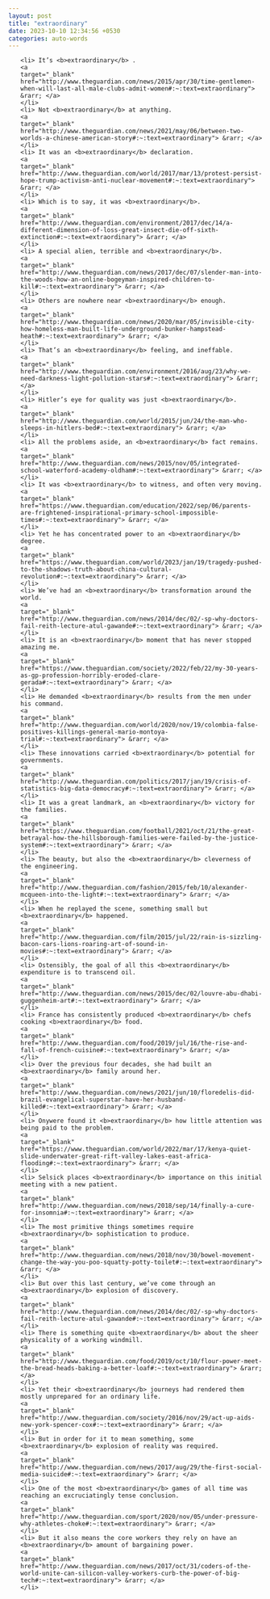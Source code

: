 ```yaml
---
layout: post
title: "extraordinary"
date: 2023-10-10 12:34:56 +0530
categories: auto-words
---
```

<ol>

    <li> It’s <b>extraordinary</b> .
    <a 
    target="_blank" 
    href="http://www.theguardian.com/news/2015/apr/30/time-gentlemen-when-will-last-all-male-clubs-admit-women#:~:text=extraordinary"> &rarr; </a>
    </li>
    <li> Not <b>extraordinary</b> at anything.
    <a 
    target="_blank" 
    href="http://www.theguardian.com/news/2021/may/06/between-two-worlds-a-chinese-american-story#:~:text=extraordinary"> &rarr; </a>
    </li>
    <li> It was an <b>extraordinary</b> declaration.
    <a 
    target="_blank" 
    href="http://www.theguardian.com/world/2017/mar/13/protest-persist-hope-trump-activism-anti-nuclear-movement#:~:text=extraordinary"> &rarr; </a>
    </li>
    <li> Which is to say, it was <b>extraordinary</b>.
    <a 
    target="_blank" 
    href="http://www.theguardian.com/environment/2017/dec/14/a-different-dimension-of-loss-great-insect-die-off-sixth-extinction#:~:text=extraordinary"> &rarr; </a>
    </li>
    <li> A special alien, terrible and <b>extraordinary</b>.
    <a 
    target="_blank" 
    href="http://www.theguardian.com/news/2017/dec/07/slender-man-into-the-woods-how-an-online-bogeyman-inspired-children-to-kill#:~:text=extraordinary"> &rarr; </a>
    </li>
    <li> Others are nowhere near <b>extraordinary</b> enough.
    <a 
    target="_blank" 
    href="http://www.theguardian.com/news/2020/mar/05/invisible-city-how-homeless-man-built-life-underground-bunker-hampstead-heath#:~:text=extraordinary"> &rarr; </a>
    </li>
    <li> That’s an <b>extraordinary</b> feeling, and ineffable.
    <a 
    target="_blank" 
    href="http://www.theguardian.com/environment/2016/aug/23/why-we-need-darkness-light-pollution-stars#:~:text=extraordinary"> &rarr; </a>
    </li>
    <li> Hitler’s eye for quality was just <b>extraordinary</b>.
    <a 
    target="_blank" 
    href="http://www.theguardian.com/world/2015/jun/24/the-man-who-sleeps-in-hitlers-bed#:~:text=extraordinary"> &rarr; </a>
    </li>
    <li> All the problems aside, an <b>extraordinary</b> fact remains.
    <a 
    target="_blank" 
    href="http://www.theguardian.com/news/2015/nov/05/integrated-school-waterford-academy-oldham#:~:text=extraordinary"> &rarr; </a>
    </li>
    <li> It was <b>extraordinary</b> to witness, and often very moving.
    <a 
    target="_blank" 
    href="https://www.theguardian.com/education/2022/sep/06/parents-are-frightened-inspirational-primary-school-impossible-times#:~:text=extraordinary"> &rarr; </a>
    </li>
    <li> Yet he has concentrated power to an <b>extraordinary</b> degree.
    <a 
    target="_blank" 
    href="https://www.theguardian.com/world/2023/jan/19/tragedy-pushed-to-the-shadows-truth-about-china-cultural-revolution#:~:text=extraordinary"> &rarr; </a>
    </li>
    <li> We’ve had an <b>extraordinary</b> transformation around the world.
    <a 
    target="_blank" 
    href="http://www.theguardian.com/news/2014/dec/02/-sp-why-doctors-fail-reith-lecture-atul-gawande#:~:text=extraordinary"> &rarr; </a>
    </li>
    <li> It is an <b>extraordinary</b> moment that has never stopped amazing me.
    <a 
    target="_blank" 
    href="https://www.theguardian.com/society/2022/feb/22/my-30-years-as-gp-profession-horribly-eroded-clare-gerada#:~:text=extraordinary"> &rarr; </a>
    </li>
    <li> He demanded <b>extraordinary</b> results from the men under his command.
    <a 
    target="_blank" 
    href="http://www.theguardian.com/world/2020/nov/19/colombia-false-positives-killings-general-mario-montoya-trial#:~:text=extraordinary"> &rarr; </a>
    </li>
    <li> These innovations carried <b>extraordinary</b> potential for governments.
    <a 
    target="_blank" 
    href="http://www.theguardian.com/politics/2017/jan/19/crisis-of-statistics-big-data-democracy#:~:text=extraordinary"> &rarr; </a>
    </li>
    <li> It was a great landmark, an <b>extraordinary</b> victory for the families.
    <a 
    target="_blank" 
    href="https://www.theguardian.com/football/2021/oct/21/the-great-betrayal-how-the-hillsborough-families-were-failed-by-the-justice-system#:~:text=extraordinary"> &rarr; </a>
    </li>
    <li> The beauty, but also the <b>extraordinary</b> cleverness of the engineering.
    <a 
    target="_blank" 
    href="http://www.theguardian.com/fashion/2015/feb/10/alexander-mcqueen-into-the-light#:~:text=extraordinary"> &rarr; </a>
    </li>
    <li> When he replayed the scene, something small but <b>extraordinary</b> happened.
    <a 
    target="_blank" 
    href="http://www.theguardian.com/film/2015/jul/22/rain-is-sizzling-bacon-cars-lions-roaring-art-of-sound-in-movies#:~:text=extraordinary"> &rarr; </a>
    </li>
    <li> Ostensibly, the goal of all this <b>extraordinary</b> expenditure is to transcend oil.
    <a 
    target="_blank" 
    href="http://www.theguardian.com/news/2015/dec/02/louvre-abu-dhabi-guggenheim-art#:~:text=extraordinary"> &rarr; </a>
    </li>
    <li> France has consistently produced <b>extraordinary</b> chefs cooking <b>extraordinary</b> food.
    <a 
    target="_blank" 
    href="http://www.theguardian.com/food/2019/jul/16/the-rise-and-fall-of-french-cuisine#:~:text=extraordinary"> &rarr; </a>
    </li>
    <li> Over the previous four decades, she had built an <b>extraordinary</b> family around her.
    <a 
    target="_blank" 
    href="http://www.theguardian.com/news/2021/jun/10/floredelis-did-brazil-evangelical-superstar-have-her-husband-killed#:~:text=extraordinary"> &rarr; </a>
    </li>
    <li> Onywere found it <b>extraordinary</b> how little attention was being paid to the problem.
    <a 
    target="_blank" 
    href="https://www.theguardian.com/world/2022/mar/17/kenya-quiet-slide-underwater-great-rift-valley-lakes-east-africa-flooding#:~:text=extraordinary"> &rarr; </a>
    </li>
    <li> Selsick places <b>extraordinary</b> importance on this initial meeting with a new patient.
    <a 
    target="_blank" 
    href="http://www.theguardian.com/news/2018/sep/14/finally-a-cure-for-insomnia#:~:text=extraordinary"> &rarr; </a>
    </li>
    <li> The most primitive things sometimes require <b>extraordinary</b> sophistication to produce.
    <a 
    target="_blank" 
    href="http://www.theguardian.com/news/2018/nov/30/bowel-movement-change-the-way-you-poo-squatty-potty-toilet#:~:text=extraordinary"> &rarr; </a>
    </li>
    <li> But over this last century, we’ve come through an <b>extraordinary</b> explosion of discovery.
    <a 
    target="_blank" 
    href="http://www.theguardian.com/news/2014/dec/02/-sp-why-doctors-fail-reith-lecture-atul-gawande#:~:text=extraordinary"> &rarr; </a>
    </li>
    <li> There is something quite <b>extraordinary</b> about the sheer physicality of a working windmill.
    <a 
    target="_blank" 
    href="http://www.theguardian.com/food/2019/oct/10/flour-power-meet-the-bread-heads-baking-a-better-loaf#:~:text=extraordinary"> &rarr; </a>
    </li>
    <li> Yet their <b>extraordinary</b> journeys had rendered them mostly unprepared for an ordinary life.
    <a 
    target="_blank" 
    href="http://www.theguardian.com/society/2016/nov/29/act-up-aids-new-york-spencer-cox#:~:text=extraordinary"> &rarr; </a>
    </li>
    <li> But in order for it to mean something, some <b>extraordinary</b> explosion of reality was required.
    <a 
    target="_blank" 
    href="http://www.theguardian.com/news/2017/aug/29/the-first-social-media-suicide#:~:text=extraordinary"> &rarr; </a>
    </li>
    <li> One of the most <b>extraordinary</b> games of all time was reaching an excruciatingly tense conclusion.
    <a 
    target="_blank" 
    href="http://www.theguardian.com/sport/2020/nov/05/under-pressure-why-athletes-choke#:~:text=extraordinary"> &rarr; </a>
    </li>
    <li> But it also means the core workers they rely on have an <b>extraordinary</b> amount of bargaining power.
    <a 
    target="_blank" 
    href="http://www.theguardian.com/news/2017/oct/31/coders-of-the-world-unite-can-silicon-valley-workers-curb-the-power-of-big-tech#:~:text=extraordinary"> &rarr; </a>
    </li>